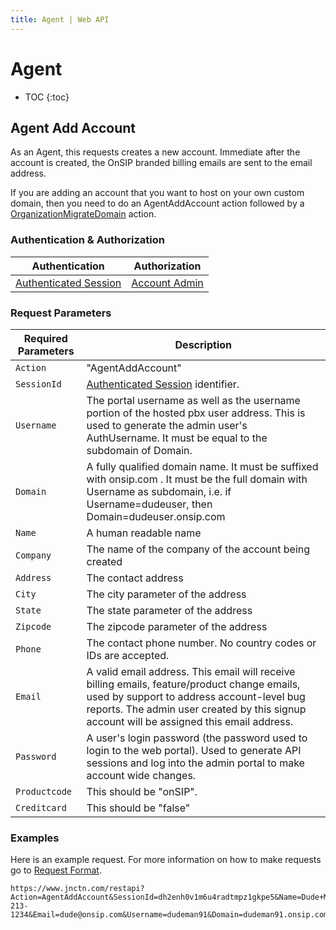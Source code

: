 ```yaml
---
title: Agent | Web API
---
```


# Agent

* TOC
{:toc}

## Agent Add Account

As an Agent, this requests creates a new account.  Immediate after the account is created, the OnSIP branded billing emails are sent to the email address.  

If you are adding an account that you want to host on your own custom domain, then you need to do an AgentAddAccount action followed by a [OrganizationMigrateDomain](../organizations/#organization-migrate-domain) action.

### Authentication & Authorization

Authentication | Authorization
-|-
[Authenticated Session](../Authentication/#session-create) | [Account Admin](../#roles)

### Request Parameters

Required Parameters | Description
-|-
`Action` | "AgentAddAccount"
`SessionId` | [Authenticated Session](../Authentication/#session-create) identifier.
`Username` | The portal username as well as the username portion of the hosted pbx user address.  This is used to generate the admin user's AuthUsername.  It must be equal to the subdomain of Domain.
`Domain` | A fully qualified domain name.  It must be suffixed with onsip.com . It must be the full domain with Username as subdomain, i.e. if Username=dudeuser, then Domain=dudeuser.onsip.com
`Name` | A human readable name
`Company` | The name of the company of the account being created
`Address` | The contact address
`City` | The city parameter of the address
`State` | The state parameter of the address
`Zipcode` | The zipcode parameter of the address
`Phone` | The contact phone number.  No country codes or IDs are accepted.
`Email` | A valid email address.  This email will receive billing emails, feature/product change emails, used by support to address account-level bug reports.  The admin user created by this signup account will be assigned this email address.  
`Password` | A user's login password (the password used to login to the web portal).  Used to generate API sessions and log into the admin portal to make account wide changes.
`Productcode` | This should be "onSIP".
`Creditcard` | This should be "false"


### Examples

Here is an example request.  For more information on how to make requests go to [Request Format](../#request-format).

~~~
https://www.jnctn.com/restapi?Action=AgentAddAccount&SessionId=dh2enh0v1m6u4radtmpz1gkpe5&Name=Dude+Man&Company=Dude+Man+Inc.&Address=123+Dude+Street&City=New+York&State=NY&Zipcode=10004&Phone=212-213-1234&Email=dude@onsip.com&Username=dudeman91&Domain=dudeman91.onsip.com&Password=superpassword&Productcode=onSIP&Creditcard=false
~~~
